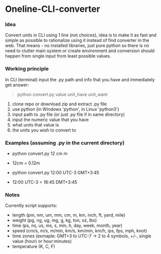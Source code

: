 # Oneline-CLI-converter
### Idea
Convert units in CLI using 1 line (not choices), idea is to make it as fast and simple as possible to rationalize using it instead of find converter in the web. That means - no installed libraries, just pure python so there is no need to clutter main system or create environment and conversion should happen from single input from least possible values.
### Working principle
In CLI (terminal) input the .py path and info that you have and immediately get answer:
> python convert.py value unit_have unit_want
1) clone repo or download zip and extract .py file
2) use python (in Windows 'python', in Linux 'python3')
3) input path to .py file (or just .py file if in same directory)
4) input the numeric value that you have
5) what units that value is
6) the units you wish to convert to
### Examples (assuming .py in the current directory)
- python convert.py 12 cm m
- 12cm = 0.12m

- python convert.py 12:00 UTC-3 GMT+3:45
- 12:00 UTC-3 = 18:45 DMT+3:45
### Notes
Currently script supports: 
- length (pm, nm, um, mm, cm, m, km, inch, ft, yard, mile)
- weight (pg, ng, ug, mg, g, kg, ton, oz, lbs)
- time (ps, ns, us, ms, s, min, h, day, week, month, year)
- speed (cm/s, m/s, m/min, km/s, km/min, km/h, ips, fps, mph, knot)
- time zones (exmaple: GMT+3 to UTC-7 -> 2 to 4 symbols, +/-, single value (hour) or hour:minutes)
- temperature (K, C, F)

